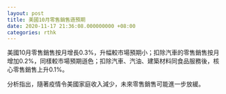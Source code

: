 ```yaml
---
layout: post
title: 美國10月零售銷售遜預期
date: 2020-11-17 21:36:08.000000000 +08:00
categories: rthk
---
```


美國10月零售銷售按月增長0.3%，升幅較市場預期小；扣除汽車的零售銷售按月增加0.2%，同樣較市場預期遜色；扣除汽車、汽油、建築材料同食品服務後，核心零售銷售上升0.1%。

分析指出，隨著疫情令美國家庭收入減少，未來零售銷售可能進一步放緩。
